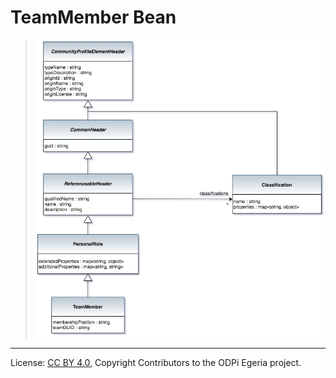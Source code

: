 <!-- SPDX-License-Identifier: CC-BY-4.0 -->
<!-- Copyright Contributors to the ODPi Egeria project. -->


# TeamMember Bean


> ![UML](community-profile-beans-TeamMember.png)




----
License: [CC BY 4.0](https://creativecommons.org/licenses/by/4.0/),
Copyright Contributors to the ODPi Egeria project.